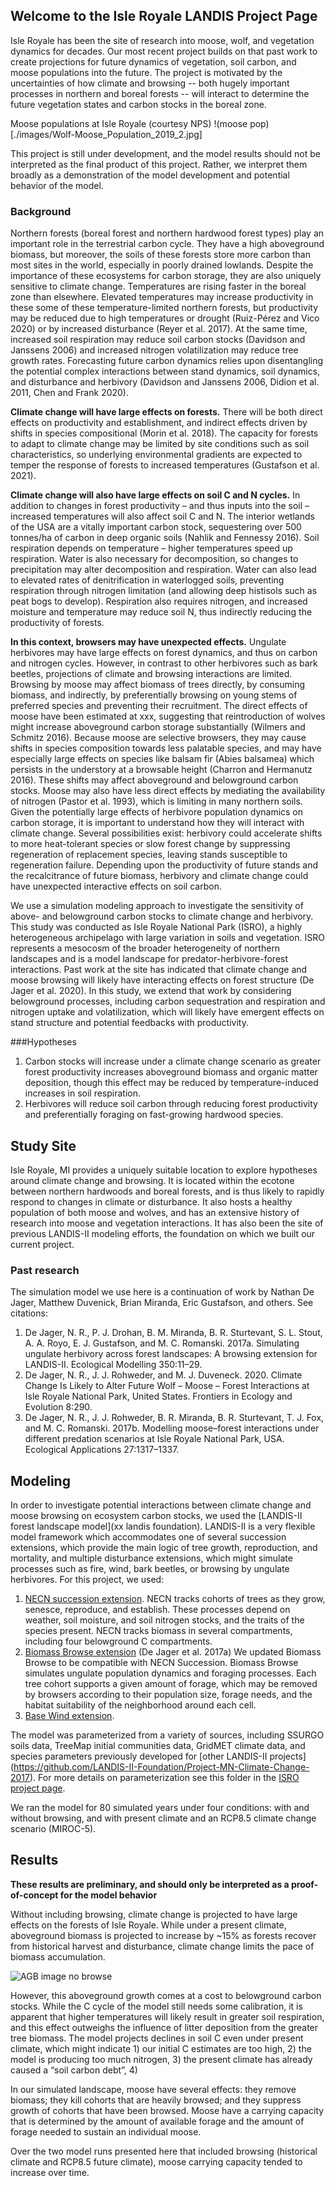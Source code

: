 ## Welcome to the Isle Royale LANDIS Project Page

Isle Royale has been the site of research into moose, wolf, and vegetation dynamics for decades. Our most recent project builds on that past work to create projections for future dynamics of vegetation, soil carbon, and moose populations into the future. The project is motivated by the uncertainties of how climate and browsing -- both hugely important processes in northern and boreal forests -- will interact to determine the future vegetation states and carbon stocks in the boreal zone. 

Moose populations at Isle Royale (courtesy NPS)
!(moose pop)[./images/Wolf-Moose_Population_2019_2.jpg]

This project is still under development, and the model results should not be interpreted as the final product of this project. Rather, we interpret them broadly as a demonstration of the model development and potential behavior of the model. 

### Background

Northern forests (boreal forest and northern hardwood forest types) play an important role in the terrestrial carbon cycle. They have a high aboveground biomass, but moreover, the soils of these forests store more carbon than most sites in the world, especially in poorly drained lowlands. Despite the importance of these ecosystems for carbon storage, they are also uniquely sensitive to climate change. Temperatures are rising faster in the boreal zone than elsewhere. Elevated temperatures may increase productivity in these some of these temperature-limited northern forests, but productivity may be reduced due to high temperatures or drought (Ruiz-Pérez and Vico 2020) or by increased disturbance (Reyer et al. 2017). At the same time, increased soil respiration may reduce soil carbon stocks (Davidson and Janssens 2006) and increased nitrogen volatilization may reduce tree growth rates. Forecasting future carbon dynamics relies upon disentangling the potential complex interactions between stand dynamics, soil dynamics, and disturbance and herbivory (Davidson and Janssens 2006, Didion et al. 2011, Chen and Frank 2020). 

**Climate change will have large effects on forests.** There will be both direct effects on productivity and establishment, and indirect effects driven by shifts in species compositional (Morin et al. 2018). The capacity for forests to adapt to climate change may be limited by site conditions such as soil characteristics, so underlying environmental gradients are expected to temper the response of forests to increased temperatures (Gustafson et al. 2021). 

**Climate change will also have large effects on soil C and N cycles.**  In addition to changes in forest productivity – and thus inputs into the soil – increased temperatures will also affect soil C and N. The interior wetlands of the USA are a vitally important carbon stock, sequestering over 500 tonnes/ha of carbon in deep organic soils (Nahlik and Fennessy 2016). Soil respiration depends on temperature – higher temperatures speed up respiration. Water is also necessary for decomposition, so changes to precipitation may alter decomposition and respiration. Water can also lead to elevated rates of denitrification in waterlogged soils, preventing respiration through nitrogen limitation (and allowing deep histisols such as peat bogs to develop). Respiration also requires nitrogen, and increased moisture and temperature may reduce soil N, thus indirectly reducing the productivity of forests.

**In this context, browsers may have unexpected effects.** Ungulate herbivores may have large effects on forest dynamics, and thus on carbon and nitrogen cycles. However, in contrast to other herbivores such as bark beetles, projections of climate and browsing interactions are limited. Browsing by moose may affect biomass of trees directly, by consuming biomass, and indirectly, by preferentially browsing on young stems of preferred species and preventing their recruitment. The direct effects of moose have been estimated at xxx, suggesting that reintroduction of wolves might increase aboveground carbon storage substantially (Wilmers and Schmitz 2016). Because moose are selective browsers, they may cause shifts in species composition towards less palatable species, and may have especially large effects on species like balsam fir (Abies balsamea) which persists in the understory at a browsable height (Charron and Hermanutz 2016). These shifts may affect aboveground and belowground carbon stocks. Moose may also have less direct effects by mediating the availability of nitrogen (Pastor et al. 1993), which is limiting in many northern soils. Given the potentially large effects of herbivore population dynamics on carbon storage, it is important to understand how they will interact with climate change. Several possibilities exist: herbivory could accelerate shifts to more heat-tolerant species or slow forest change by suppressing regeneration of replacement species, leaving stands susceptible to regeneration failure. Depending upon the productivity of future stands and the recalcitrance of future biomass, herbivory and climate change could have unexpected interactive effects on soil carbon.  

We use a simulation modeling approach to investigate the sensitivity of above- and belowground carbon stocks to climate change and herbivory. This study was conducted as Isle Royale National Park (ISRO), a highly heterogeneous archipelago with large variation in soils and vegetation. ISRO represents a mesocosm of the broader heterogeneity of northern landscapes and is a model landscape for predator-herbivore-forest interactions. Past work at the site has indicated that climate change and moose browsing will likely have interacting effects on forest structure (De Jager et al. 2020). In this study, we extend that work by considering belowground processes, including carbon sequestration and respiration and nitrogen uptake and volatilization, which will likely have emergent effects on stand structure and potential feedbacks with productivity.  

###Hypotheses
1. Carbon stocks will increase under a climate change scenario as greater forest productivity increases aboveground biomass and organic matter deposition, though this effect may be reduced by temperature-induced increases in soil respiration.
2. Herbivores will reduce soil carbon through reducing forest productivity and preferentially foraging on fast-growing hardwood species. 

## Study Site

Isle Royale, MI provides a uniquely suitable location to explore hypotheses around climate change and browsing. It is located within the ecotone between northern hardwoods and boreal forests, and is thus likely to rapidly respond to changes in climate or disturbance. It also hosts a healthy population of both moose and wolves, and has an extensive history of research into moose and vegetation interactions. It has also been the site of previous LANDIS-II modeling efforts, the foundation on which we built our current project. 

### Past research

The simulation model we use here is a continuation of work by Nathan De Jager, Matthew Duvenick, Brian Miranda, Eric Gustafson, and others. See citations:

1. De Jager, N. R., P. J. Drohan, B. M. Miranda, B. R. Sturtevant, S. L. Stout, A. A. Royo, E. J. Gustafson, and M. C. Romanski. 2017a. Simulating ungulate herbivory across forest landscapes: A browsing extension for LANDIS-II. Ecological Modelling 350:11–29.
2. De Jager, N. R., J. J. Rohweder, and M. J. Duveneck. 2020. Climate Change Is Likely to Alter Future Wolf – Moose – Forest Interactions at Isle Royale National Park, United States. Frontiers in Ecology and Evolution 8:290.
3. De Jager, N. R., J. J. Rohweder, B. R. Miranda, B. R. Sturtevant, T. J. Fox, and M. C. Romanski. 2017b. Modelling moose–forest interactions under different predation scenarios at Isle Royale National Park, USA. Ecological Applications 27:1317–1337.

## Modeling

In order to investigate potential interactions between climate change and moose browsing on ecosystem carbon stocks, we used the [LANDIS-II forest landscape model](xx landis foundation). LANDIS-II is a very flexible model framework which accommodates one of several succession extensions, which provide the main logic of tree growth, reproduction, and mortality, and multiple disturbance extensions, which might simulate processes such as fire, wind, bark beetles, or browsing by ungulate herbivores. For this project, we used: 
1. [NECN succession extension](https://github.com/LANDIS-II-Foundation/Extension-NECN-Succession). NECN tracks cohorts of trees as they grow, senesce, reproduce, and establish. These processes depend on weather, soil moisture, and soil nitrogen stocks, and the traits of the species present. NECN tracks biomass in several compartments, including four belowground C compartments.
2. [Biomass Browse extension](https://github.com/LANDIS-II-Foundation/Extension-Biomass-Browse) (De Jager et al. 2017a) We updated Biomass Browse to be compatible with NECN Succession. Biomass Browse simulates ungulate population dynamics and foraging processes. Each tree cohort supports a given amount of forage, which may be removed by browsers according to their population size, forage needs, and the habitat suitability of the neighborhood around each cell.
3. [Base Wind extension](https://github.com/LANDIS-II-Foundation/Extension-Base-Wind). 

The model was parameterized from a variety of sources, including SSURGO soils data, TreeMap initial communities data, GridMET climate data, and species parameters previously developed for [other LANDIS-II projects] (https://github.com/LANDIS-II-Foundation/Project-MN-Climate-Change-2017). For more details on parameterization see this folder in the [ISRO project page](https://github.com/LANDIS-II-Foundation/Project-Isle-Royale-2021/tree/main/Parameterization).

We ran the model for 80 simulated years under four conditions: with and without browsing, and with present climate and an RCP8.5 climate change scenario (MIROC-5). 

## Results

**These results are preliminary, and should only be interpreted as a proof-of-concept for the model behavior**


Without including browsing, climate change is projected to have large effects on the forests of Isle Royale. While under a present climate, aboveground biomass is projected to increase by ~15% as forests recover from historical harvest and disturbance, climate change limits the pace of biomass accumulation.

![AGB image no browse]( ./images/agb_nobrowse.svg)

However, this aboveground growth comes at a cost to belowground carbon stocks. While the C cycle of the model still needs some calibration, it is apparent that higher temperatures will likely result in greater soil respiration, and this effect outweighs the influence of litter deposition from the greater tree biomass. The model projects declines in soil C even under present climate, which might indicate 1) our initial C estimates are too high, 2) the model is producing too much nitrogen, 3) the present climate has already caused a “soil carbon debt”, 4) 




In our simulated landscape, moose have several effects: they remove biomass; they kill cohorts that are heavily browsed; and they suppress growth of cohorts that have been browsed. Moose have a carrying capacity that is determined by the amount of available forage and the amount of forage needed to sustain an individual moose. 

Over the two model runs presented here that included browsing (historical climate and RCP8.5 future climate), moose carrying capacity tended to increase over time. 




